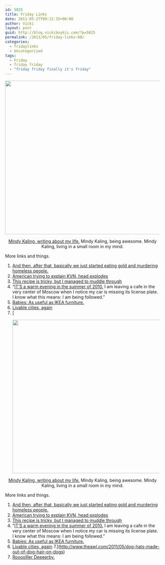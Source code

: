```yaml
---
id: 5025
title: Friday Links
date: 2011-05-27T09:12:15+00:00
author: Vicki
layout: post
guid: http://blog.vickiboykis.com/?p=5025
permalink: /2011/05/friday-links-60/
categories:
  - fridaylinks
  - Uncategorized
tags:
  - Friday
  - friday friday
  - "friday friday finally it's friday"
---
```

<p style="text-align: center;">
  <a href="http://blog.vickiboykis.com/wp-content/uploads/2011/05/Screen-shot-2011-05-26-at-1.10.21-PM.png"><img class="aligncenter size-full wp-image-5024" title="Screen shot 2011-05-26 at 1.10.21 PM" src="http://blog.vickiboykis.com/wp-content/uploads/2011/05/Screen-shot-2011-05-26-at-1.10.21-PM.png" alt="" width="565" height="498" /></a><a href="http://www.scribd.com/doc/56238687/Is-Everyone-Hanging-Out-Without-Me-by-Mindy-Kaling-Excerpt"></a>
</p>

<p style="text-align: center;">
  <a href="http://www.scribd.com/doc/56238687/Is-Everyone-Hanging-Out-Without-Me-by-Mindy-Kaling-Excerpt" target="_blank">Mindy Kaling, writing about my life.</a> Mindy Kaling, being awesome. Mindy Kaling, living in a small room in my mind.
</p>

<p style="text-align: left;">
  More links and things.
</p>

  1. <a href="http://nymag.com/restaurants/features/el-bulli-2011-5/comments.html" target="_blank">And then, after that, basically we just started eating gold and murdering homeless people. </a>
  2. <a href="http://splitsider.com/2011/04/inside-kvn-russias-mega-popular-comedic-talent-show" target="_blank">American trying to explain KVN, head explodes</a>
  3. <a href="http://www.foodnetwork.com/recipes/follow-that-food/nutella-and-toast-recipe/index.html" target="_blank">This recipe is tricky, but I managed to muddle through</a>
  4. &#8220;<a href="http://www.nytimes.com/2011/05/22/opinion/22panyushkin.html?_r=1" target="_blank">IT’S a warm evening in the summer of 2010.</a> I am leaving a cafe in the very center of Moscow when I notice my car is missing its license plate. I know what this means: I am being followed.&#8221;
  5. <a href="http://thisisnotthatblog.com/2011/05/19/five-completely-unacceptable-household-uses-for-babies/" target="_blank">Babies: As useful as IKEA furniture. </a>
  6. <a href="http://offbeathome.com/2011/05/livable-city" target="_blank">Livable cities, again</a>
  7. [<p style="text-align: center;">
  <a href="http://blog.vickiboykis.com/wp-content/uploads/2011/05/Screen-shot-2011-05-26-at-1.10.21-PM.png"><img class="aligncenter size-full wp-image-5024" title="Screen shot 2011-05-26 at 1.10.21 PM" src="http://blog.vickiboykis.com/wp-content/uploads/2011/05/Screen-shot-2011-05-26-at-1.10.21-PM.png" alt="" width="565" height="498" /></a><a href="http://www.scribd.com/doc/56238687/Is-Everyone-Hanging-Out-Without-Me-by-Mindy-Kaling-Excerpt"></a>
</p>

<p style="text-align: center;">
  <a href="http://www.scribd.com/doc/56238687/Is-Everyone-Hanging-Out-Without-Me-by-Mindy-Kaling-Excerpt" target="_blank">Mindy Kaling, writing about my life.</a> Mindy Kaling, being awesome. Mindy Kaling, living in a small room in my mind.
</p>

<p style="text-align: left;">
  More links and things.
</p>

  1. <a href="http://nymag.com/restaurants/features/el-bulli-2011-5/comments.html" target="_blank">And then, after that, basically we just started eating gold and murdering homeless people. </a>
  2. <a href="http://splitsider.com/2011/04/inside-kvn-russias-mega-popular-comedic-talent-show" target="_blank">American trying to explain KVN, head explodes</a>
  3. <a href="http://www.foodnetwork.com/recipes/follow-that-food/nutella-and-toast-recipe/index.html" target="_blank">This recipe is tricky, but I managed to muddle through</a>
  4. &#8220;<a href="http://www.nytimes.com/2011/05/22/opinion/22panyushkin.html?_r=1" target="_blank">IT’S a warm evening in the summer of 2010.</a> I am leaving a cafe in the very center of Moscow when I notice my car is missing its license plate. I know what this means: I am being followed.&#8221;
  5. <a href="http://thisisnotthatblog.com/2011/05/19/five-completely-unacceptable-household-uses-for-babies/" target="_blank">Babies: As useful as IKEA furniture. </a>
  6. <a href="http://offbeathome.com/2011/05/livable-city" target="_blank">Livable cities, again</a>
  7.](http://www.theawl.com/2011/05/dog-hats-made-out-of-dog-hair-on-dogs) 
  8. [Roooolller Deeeerby.](http://makingitlovely.com/2011/05/20/this-is-my-tough-face)